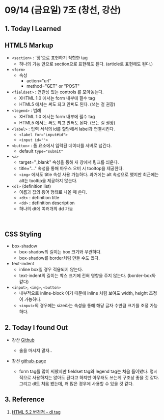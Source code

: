 # 09/14 (금요일) 7조 (창선, 강산)

## 1. Today I Learned

## HTML5 Markup

- `<section>`  : '장'으로 표현하기 적합한 tag
  - 하나의 기능 만으로 section으로 표현해도 된다. (article로 표현해도 된다.)
- `<form>`
  - 속성
    - action="url"
    - method="GET" or "POST"
- `<fieldset>` : 연관성 있는 controls 를 모아놓는다.
  - XHTML 1.0 에서는 form 내부에 필수 tag
  - HTML5 에서는 써도 되고 안써도 된다.  (쓰는 걸 권장)
- `<legend>` : 범례
  - XHTML 1.0 에서는 form 내부에 필수 tag
  - HTML5 에서는 써도 되고 안써도 된다. (쓰는 걸 권장)
- `<label>` : 입력 서식의 id를 할당해서 label과 연결시킨다.
  - `<label for="input#id">`
  - `<input id="">` 
- `<button>`  : 폼 요소에서 입력된 데이터를 서버로 넘긴다.
  - default `type="submit"`
- `<a>` 
  - target="_blank" 속성을 통해 새 창에서 링크를 띄운다.
  - title="..." 속성을 통해 마우스 오버 시 tooltop을 제공한다.
  -  `<img>` 에서도 title 속성 사용 가능하다. 과거에는 alt 속성으로 했지만 최근에는 alt는 tooltip을 제공하지 않는다.
- `<dl>` (definition list)
  - 이름과 값의 용어 형태로 나올 때 쓴다.
  - `<dt>` : definition title
  - `<dd>` : definition description
  - 하나의 dt에 여러개의 dd 가능

<br/>

## CSS Styling

- box-shadow
  - box-shadow의 길이는 box 크기와 무관하다.
  - box-shadow를 border처럼 만들 수도 있다.
- text-indent
  - inline box일 경우 적용되지 않는다.
  - text-indent의 길이는 박스 크기에 전혀 영향을 주지 않는다. (border-box와 같다)
- `<input>`, `<img>`, `<button>`
  - 내부적으로 inline-block 이기 때문에 inline 처럼 보여도 width, height 조정이 가능하다.
  - `<input>`의 경우에는 size라는 속성을 통해 해당 글자 수만큼 크기를 조정 가능하다.

## 2. Today I found Out

- 강산 [Github](https://github.com/hellomac87/fds11-html)
  - 술을 마시지 말자..

- 창선 [github-page](https://shiincs.github.io/day-10/)

  - form tag를 많이 써봤지만 fieldset tag와 legend tag는 처음 들어봤다. 명시적으로 사용하지는 않아도 된다고 하지만 아무래도 쓰는게 구조상 좋을 것 같다. 그리고 dl도 처음 봤는데, 꽤 많은 경우에 사용할 수 있을 것 같다.


## 3. Reference 

1. [HTML 5.2 변경점 - dl tag](https://mulder21c.github.io/2017/12/26/understanding-html-52-changes/)
